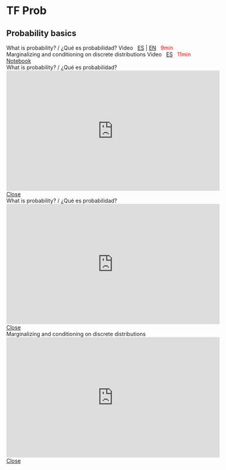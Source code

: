 # TF Prob

<div class="timeline">
<!-- ###### -->
<h2>Probability basics</h2>

<!-- xxxxxx -->

  <div class="timeline-item">
    <div class="timeline-left"><span class="timeline-icon"></span></div>
    <div class="timeline-content"> What is probability? / ¿Qué es probabilidad?<span class="chip float-right"> Video &nbsp; 
             <a href="#modal-1_ES" class="modal-overlay">ES</a> | <a href="#modal-1_EN" class="modal-overlay">EN</a> &nbsp; 
             <font color="red">9min</font>
        </span></div>        
  </div>
        
<!-- xxxxxx -->

  <div class="timeline-item">
    <div class="timeline-left"><span class="timeline-icon"></span></div>
    <div class="timeline-content"> Marginalizing and conditioning on discrete distributions<span class="chip float-right"> Video &nbsp; 
             <a href="#modal-2_ES" class="modal-overlay">ES</a> &nbsp; 
             <font color="red">11min</font>
        </span><span class="chip float-right">
            <a href="02.02%20-%20NOTES%2001%20-%20Discrete%20distiributions.html"> Notebook</a>
        </span></div>        
  </div>
        

<div class="modal" id="modal-1_ES">
  <div class="modal-container">
    <div class="modal-header">
      <a href="#close" class="btn btn-clear float-right" aria-label="Close"></a>
      <div class="modal-title h5">What is probability? / ¿Qué es probabilidad?</div>
    </div>
    <div class="modal-body">
      <div class="content">
          <iframe width="560" height="315" src="https://www.youtube.com/embed/19vaIp4AbvA"  title="YouTube video player" frameborder="0" allow="accelerometer; autoplay; clipboard-write; encrypted-media; gyroscope; picture-in-picture" allowfullscreen></iframe>
      </div>
    </div>
    <div class="modal-footer">
          <a href="#close" class="btn btn-link">Close</a>
    </div>
  </div>
</div>
    
<div class="modal" id="modal-1_EN">
  <div class="modal-container">
    <div class="modal-header">
      <a href="#close" class="btn btn-clear float-right" aria-label="Close"></a>
      <div class="modal-title h5">What is probability? / ¿Qué es probabilidad?</div>
    </div>
    <div class="modal-body">
      <div class="content">
          <iframe width="560" height="315" src="https://www.youtube.com/embed/6od5jjKPDIM"  title="YouTube video player" frameborder="0" allow="accelerometer; autoplay; clipboard-write; encrypted-media; gyroscope; picture-in-picture" allowfullscreen></iframe>
      </div>
    </div>
    <div class="modal-footer">
          <a href="#close" class="btn btn-link">Close</a>
    </div>
  </div>
</div>
    
<div class="modal" id="modal-2_ES">
  <div class="modal-container">
    <div class="modal-header">
      <a href="#close" class="btn btn-clear float-right" aria-label="Close"></a>
      <div class="modal-title h5">Marginalizing and conditioning on discrete distributions</div>
    </div>
    <div class="modal-body">
      <div class="content">
          <iframe width="560" height="315" src="https://www.youtube.com/embed/ica5rtg-GXc"  title="YouTube video player" frameborder="0" allow="accelerometer; autoplay; clipboard-write; encrypted-media; gyroscope; picture-in-picture" allowfullscreen></iframe>
      </div>
    </div>
    <div class="modal-footer">
          <a href="#close" class="btn btn-link">Close</a>
    </div>
  </div>
</div>


</div>
